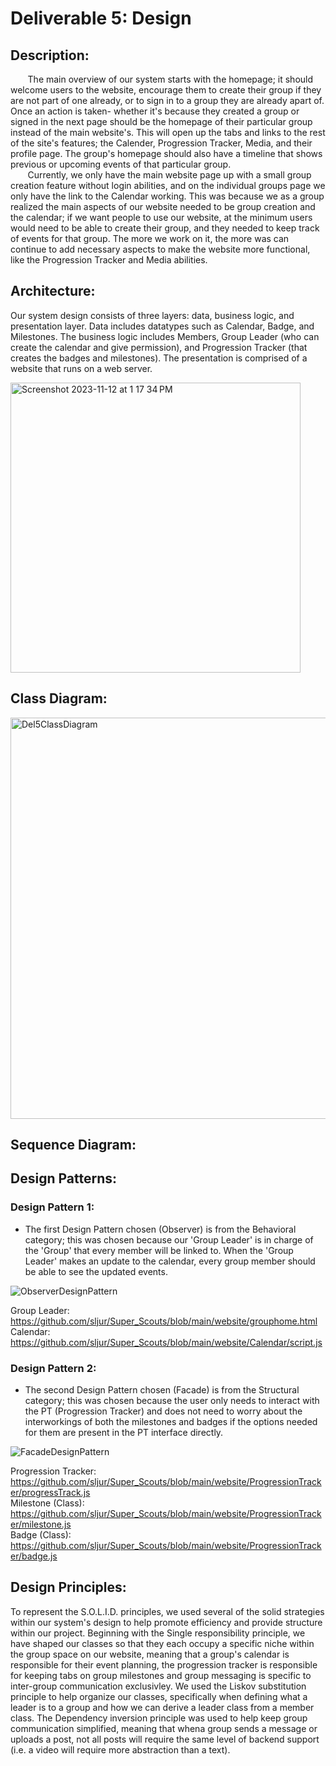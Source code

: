 # Deliverable 5: Design

## Description:
&nbsp;&nbsp;&nbsp;&nbsp;&nbsp;&nbsp; The main overview of our system starts with the homepage; it should welcome users to the website, encourage them to create their group if they are not part of one already, or to sign in to a group they are already apart of. Once an action is taken- whether it's because they created a group or signed in the next page should be the homepage of their particular group instead of the main website's. This will open up the tabs and links to the rest of the site's features; the Calender, Progression Tracker, Media, and their profile page. The group's homepage should also have a timeline that shows previous or upcoming events of that particular group. <br>
&nbsp;&nbsp;&nbsp;&nbsp;&nbsp;&nbsp; Currently, we only have the main website page up with a small group creation feature without login abilities, and on the individual groups page we only have the link to the Calendar working. This was because we as a group realized the main aspects of our website needed to be group creation and the calendar; if we want people to use our website, at the minimum users would need to be able to create their group, and they needed to keep track of events for that group. The more we work on it, the more was can continue to add necessary aspects to make the website more functional, like the Progression Tracker and Media abilities.<br>
## Architecture:
Our system design consists of three layers: data, business logic, and presentation layer. Data includes datatypes such as Calendar, Badge, and Milestones. The business logic includes Members, Group Leader (who can create the calendar and give permission), and  Progression Tracker (that creates the badges and milestones). The presentation is comprised of a website that runs on a web server.   

<img width="464" alt="Screenshot 2023-11-12 at 1 17 34 PM" src="https://github.com/sljur/Super_Scouts/assets/70121541/30271690-5d0e-47ed-8600-73a058abdf71">

## Class Diagram:
<img width="642" alt="Del5ClassDiagram" src="https://github.com/sljur/Super_Scouts/assets/125594817/6794a6b5-945e-4e99-bafd-5138abbe0d7e">

## Sequence Diagram:

## Design Patterns:

### Design Pattern 1:
- The first Design Pattern chosen (Observer) is from the Behavioral category; this was chosen because our 'Group Leader' is in charge of the 'Group' that every member will be linked to. When the 'Group Leader' makes an update to the calendar, every group member should be able to see the updated events.
    
![ObserverDesignPattern](https://github.com/sljur/Super_Scouts/assets/116686483/7b2f470f-e395-4ff1-9cfb-583e264e233f)
   
Group Leader: https://github.com/sljur/Super_Scouts/blob/main/website/grouphome.html <br>
Calendar: https://github.com/sljur/Super_Scouts/blob/main/website/Calendar/script.js <br>

### Design Pattern 2:
- The second Design Pattern chosen (Facade) is from the Structural category; this was chosen because the user only needs to interact with the PT (Progression Tracker) and does not need to worry about the interworkings of both the milestones and badges if the options needed for them are present in the PT interface directly.

![FacadeDesignPattern](https://github.com/sljur/Super_Scouts/assets/102492570/27a1d436-63f5-4137-be5d-49d48c88913a)

Progression Tracker: https://github.com/sljur/Super_Scouts/blob/main/website/ProgressionTracker/progressTrack.js <br>
Milestone (Class): https://github.com/sljur/Super_Scouts/blob/main/website/ProgressionTracker/milestone.js <br>
Badge (Class): https://github.com/sljur/Super_Scouts/blob/main/website/ProgressionTracker/badge.js <br>

## Design Principles:
To represent the S.O.L.I.D. principles, we used several of the solid strategies within our system's design to help promote efficiency and provide structure within our project. Beginning with the Single responsibility principle, we have shaped our classes so that they each occupy a specific niche within the group space on our website, meaning that a group's calendar is responsible for their event planning, the progression tracker is responsible for keeping tabs on group milestones and group messaging is specific to inter-group communication exclusivley. We used the Liskov substitution principle to help organize our classes, specifically when defining what a leader is to a group and how we can derive a leader class from a member class. The Dependency inversion principle was used to help keep group communication simplified, meaning that whena group sends a message or uploads a post, not all posts will require the same level of backend support (i.e. a video will require more abstraction than a text).
